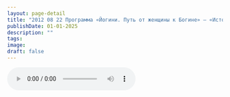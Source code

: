```yaml
---
layout: page-detail
title: "2012 08 22 Программа «Йогини. Путь от женщины к Богине» – «История об Анасуйе»."
publishDate: 01-01-2025
description: ""
tags:
image:
draft: false
---
```


<audio title=" - 2012 08 22 Программа «Йогини. Путь от женщины к Богине» – «История об Анасуйе»..mp3" src="/upload/iblock/29b/29be060e717e29a0565b4ff808cdf7cd.mp3" controls=""></audio>

  

